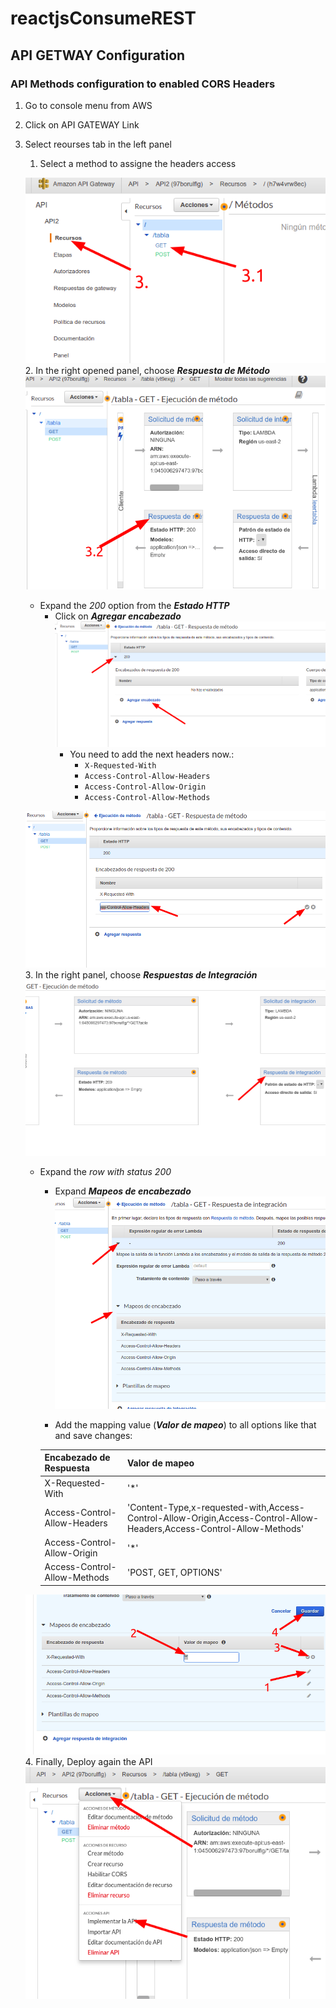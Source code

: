 # reactjsConsumeREST

## API GETWAY Configuration

### API Methods configuration to enabled CORS Headers

1. Go to console menu from AWS
2. Click on  API GATEWAY Link
3. Select reourses tab in the left panel
    1. Select a method to assigne the headers access

    ![Alt paso1](imgs/reactjsConsumeREST_2.png)
    2. In the right opened panel, choose ***Respuesta de Método***
    ![Alt paso2](imgs/reactjsConsumeREST_3.png)
    * Expand the *200* option from the ***Estado HTTP***
        * Click on ***Agregar encabezado***
            ![Alt paso2](imgs/reactjsConsumeREST_4.png)
            * You need to add the next headers now.:
                * `X-Requested-With`
                * `Access-Control-Allow-Headers`
                * `Access-Control-Allow-Origin`
                * `Access-Control-Allow-Methods`

    ![Alt paso2](imgs/reactjsConsumeREST_5.png)
    3. In the right panel, choose ***Respuestas de Integración***
        ![Alt paso2](imgs/reactjsConsumeREST_6.png)

    * Expand the *row with status 200*
        * Expand ***Mapeos de encabezado***
        ![Alt paso2](imgs/reactjsConsumeREST_7.png)

        * Add the mapping value (***Valor de mapeo***) to all options like that and save changes:

        Encabezado de Respuesta       |    Valor de mapeo
        --------------------------    |---------------------------
        X-Requested-With              | '*'
        Access-Control-Allow-Headers  | 'Content-Type,x-requested-with,Access-Control-Allow-Origin,Access-Control-Allow-Headers,Access-Control-Allow-Methods'
        Access-Control-Allow-Origin   | '*'
        Access-Control-Allow-Methods  | 'POST, GET, OPTIONS'

    ![Alt paso2](imgs/reactjsConsumeREST_8.png)
    4. Finally, Deploy again the API
    ![Alt paso2](imgs/reactjsConsumeREST_9.png)